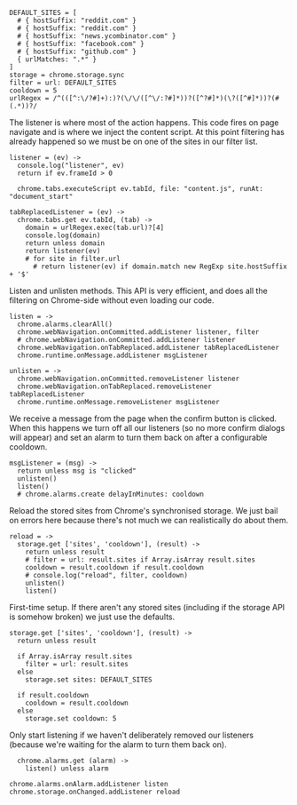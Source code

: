     DEFAULT_SITES = [
      # { hostSuffix: "reddit.com" }
      # { hostSuffix: "reddit.com" }
      # { hostSuffix: "news.ycombinator.com" }
      # { hostSuffix: "facebook.com" }
      # { hostSuffix: "github.com" }
      { urlMatches: ".*" } 
    ]
    storage = chrome.storage.sync
    filter = url: DEFAULT_SITES
    cooldown = 5
    urlRegex = /^(([^:\/?#]+):)?(\/\/([^\/:?#]*))?([^?#]*)(\?([^#]*))?(#(.*))?/

The listener is where most of the action happens. This code fires on page
navigate and is where we inject the content script. At this point filtering
has already happened so we must be on one of the sites in our filter list.

    listener = (ev) ->
      console.log("listener", ev)
      return if ev.frameId > 0

      chrome.tabs.executeScript ev.tabId, file: "content.js", runAt: "document_start"

    tabReplacedListener = (ev) ->
      chrome.tabs.get ev.tabId, (tab) ->
        domain = urlRegex.exec(tab.url)?[4]
        console.log(domain)
        return unless domain
        return listener(ev)
        # for site in filter.url
          # return listener(ev) if domain.match new RegExp site.hostSuffix + '$'

Listen and unlisten methods. This API is very efficient, and does all the
filtering on Chrome-side without even loading our code.

    listen = ->
      chrome.alarms.clearAll()
      chrome.webNavigation.onCommitted.addListener listener, filter
      # chrome.webNavigation.onCommitted.addListener listener
      chrome.webNavigation.onTabReplaced.addListener tabReplacedListener
      chrome.runtime.onMessage.addListener msgListener

    unlisten = ->
      chrome.webNavigation.onCommitted.removeListener listener
      chrome.webNavigation.onTabReplaced.removeListener tabReplacedListener
      chrome.runtime.onMessage.removeListener msgListener


We receive a message from the page when the confirm button is clicked. When
this happens we turn off all our listeners (so no more confirm dialogs will
appear) and set an alarm to turn them back on after a configurable cooldown.

    msgListener = (msg) ->
      return unless msg is "clicked"
      unlisten()
      listen()
      # chrome.alarms.create delayInMinutes: cooldown


Reload the stored sites from Chrome's synchronised storage. We just bail on
errors here because there's not much we can realistically do about them.

    reload = ->
      storage.get ['sites', 'cooldown'], (result) ->
        return unless result
        # filter = url: result.sites if Array.isArray result.sites
        cooldown = result.cooldown if result.cooldown
        # console.log("reload", filter, cooldown)
        unlisten()
        listen()

First-time setup. If there aren't any stored sites (including if the storage
API is somehow broken) we just use the defaults.

    storage.get ['sites', 'cooldown'], (result) ->
      return unless result

      if Array.isArray result.sites
        filter = url: result.sites
      else
        storage.set sites: DEFAULT_SITES

      if result.cooldown
        cooldown = result.cooldown
      else
        storage.set cooldown: 5

Only start listening if we haven't deliberately removed our listeners (because
we're waiting for the alarm to turn them back on).

      chrome.alarms.get (alarm) ->
        listen() unless alarm

    chrome.alarms.onAlarm.addListener listen
    chrome.storage.onChanged.addListener reload
